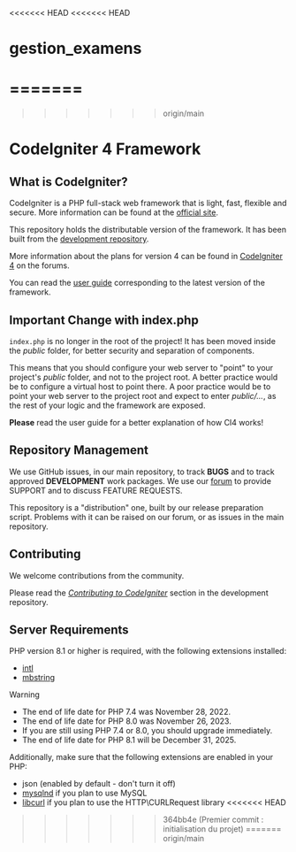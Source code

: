 <<<<<<< HEAD
<<<<<<< HEAD
# gestion_examens
=======
=======
>>>>>>> origin/main
# CodeIgniter 4 Framework

## What is CodeIgniter?

CodeIgniter is a PHP full-stack web framework that is light, fast, flexible and secure.
More information can be found at the [official site](https://codeigniter.com).

This repository holds the distributable version of the framework.
It has been built from the
[development repository](https://github.com/codeigniter4/CodeIgniter4).

More information about the plans for version 4 can be found in [CodeIgniter 4](https://forum.codeigniter.com/forumdisplay.php?fid=28) on the forums.

You can read the [user guide](https://codeigniter.com/user_guide/)
corresponding to the latest version of the framework.

## Important Change with index.php

`index.php` is no longer in the root of the project! It has been moved inside the *public* folder,
for better security and separation of components.

This means that you should configure your web server to "point" to your project's *public* folder, and
not to the project root. A better practice would be to configure a virtual host to point there. A poor practice would be to point your web server to the project root and expect to enter *public/...*, as the rest of your logic and the
framework are exposed.

**Please** read the user guide for a better explanation of how CI4 works!

## Repository Management

We use GitHub issues, in our main repository, to track **BUGS** and to track approved **DEVELOPMENT** work packages.
We use our [forum](http://forum.codeigniter.com) to provide SUPPORT and to discuss
FEATURE REQUESTS.

This repository is a "distribution" one, built by our release preparation script.
Problems with it can be raised on our forum, or as issues in the main repository.

## Contributing

We welcome contributions from the community.

Please read the [*Contributing to CodeIgniter*](https://github.com/codeigniter4/CodeIgniter4/blob/develop/CONTRIBUTING.md) section in the development repository.

## Server Requirements

PHP version 8.1 or higher is required, with the following extensions installed:

- [intl](http://php.net/manual/en/intl.requirements.php)
- [mbstring](http://php.net/manual/en/mbstring.installation.php)

> [!WARNING]
> - The end of life date for PHP 7.4 was November 28, 2022.
> - The end of life date for PHP 8.0 was November 26, 2023.
> - If you are still using PHP 7.4 or 8.0, you should upgrade immediately.
> - The end of life date for PHP 8.1 will be December 31, 2025.

Additionally, make sure that the following extensions are enabled in your PHP:

- json (enabled by default - don't turn it off)
- [mysqlnd](http://php.net/manual/en/mysqlnd.install.php) if you plan to use MySQL
- [libcurl](http://php.net/manual/en/curl.requirements.php) if you plan to use the HTTP\CURLRequest library
<<<<<<< HEAD
>>>>>>> 364bb4e (Premier commit : initialisation du projet)
=======
>>>>>>> origin/main
